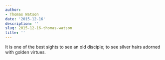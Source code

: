 ```yaml
---
author:
- Thomas Watson
date: '2015-12-16'
description: ''
slug: 2015-12-16-thomas-watson
title: ''
---
```

It is one of the best sights to see an old disciple; to see silver hairs adorned with golden virtues.



